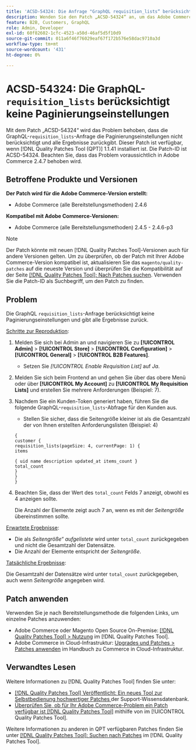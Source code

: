 ```yaml
---
title: 'ACSD-54324: Die Anfrage "GraphQL requisition_lists“ berücksichtigt keine Paginierungseinstellungen'
description: Wenden Sie den Patch „ACSD-54324“ an, um das Adobe Commerce-Problem zu beheben, bei dem die GraphQL-Anfrage „requirement_lists“ die Paginierungseinstellungen nicht berücksichtigt und alle Ergebnisse zurückgibt.
feature: B2B, Customers, GraphQL
role: Admin, Developer
exl-id: 60f82602-1cfc-4523-a50d-46af5d5f10d9
source-git-commit: 011a6f46f76029eaf67f172b576e58dac9710a3d
workflow-type: tm+mt
source-wordcount: '431'
ht-degree: 0%

---
```


# ACSD-54324: Die GraphQL-`requisition_lists` berücksichtigt keine Paginierungseinstellungen

Mit dem Patch „ACSD-54324“ wird das Problem behoben, dass die GraphQL-`requisition_lists`-Anfrage die Paginierungseinstellungen nicht berücksichtigt und alle Ergebnisse zurückgibt. Dieser Patch ist verfügbar, wenn [!DNL Quality Patches Tool (QPT)] 1.1.41 installiert ist. Die Patch-ID ist ACSD-54324. Beachten Sie, dass das Problem voraussichtlich in Adobe Commerce 2.4.7 behoben wird.

## Betroffene Produkte und Versionen

**Der Patch wird für die Adobe Commerce-Version erstellt:**

* Adobe Commerce (alle Bereitstellungsmethoden) 2.4.6

**Kompatibel mit Adobe Commerce-Versionen:**

* Adobe Commerce (alle Bereitstellungsmethoden) 2.4.5 - 2.4.6-p3

>[!NOTE]
>
>Der Patch könnte mit neuen [!DNL Quality Patches Tool]-Versionen auch für andere Versionen gelten. Um zu überprüfen, ob der Patch mit Ihrer Adobe Commerce-Version kompatibel ist, aktualisieren Sie das `magento/quality-patches` auf die neueste Version und überprüfen Sie die Kompatibilität auf der Seite [[!DNL Quality Patches Tool]: Nach Patches suchen](https://experienceleague.adobe.com/tools/commerce-quality-patches/index.html?lang=de). Verwenden Sie die Patch-ID als Suchbegriff, um den Patch zu finden.

## Problem

Die GraphQL `requisition_lists`-Anfrage berücksichtigt keine Paginierungseinstellungen und gibt alle Ergebnisse zurück.

<u>Schritte zur Reproduktion</u>:

1. Melden Sie sich bei Admin an und navigieren Sie zu **[!UICONTROL Admin]** > **[!UICONTROL Store]** > **[!UICONTROL Configuration]** > **[!UICONTROL General]** > **[!UICONTROL B2B Features]**.

   * Setzen Sie *[!UICONTROL Enable Requisition List]* auf *Ja*.

1. Melden Sie sich beim Frontend an und gehen Sie über das obere Menü oder über **[!UICONTROL My Account]** zu **[!UICONTROL My Requisition Lists]** und erstellen Sie mehrere Anforderungen (Beispiel: 7).
1. Nachdem Sie ein Kunden-Token generiert haben, führen Sie die folgende GraphQL-`requisition_lists`-Abfrage für den Kunden aus.

   * Stellen Sie sicher, dass die Seitengröße kleiner ist als die Gesamtzahl der von Ihnen erstellten Anforderungslisten (Beispiel: 4)

   ```
   {
   customer {
   requisition_lists(pageSize: 4, currentPage: 1) {
   items
   
   { uid name description updated_at items_count }
   total_count
   }
   }
   }
   ```

1. Beachten Sie, dass der Wert des `total_count` Felds 7 anzeigt, obwohl es 4 anzeigen sollte.

   Die Anzahl der Elemente zeigt auch 7 an, wenn es mit der *Seitengröße* übereinstimmen sollte.

<u>Erwartete Ergebnisse</u>:

* Die als *Seitengröße“ aufgelistete* wird unter `total_count` zurückgegeben und nicht die Gesamtzahl der Datensätze.
* Die Anzahl der Elemente entspricht der *Seitengröße*.

<u>Tatsächliche Ergebnisse</u>:

Die Gesamtzahl der Datensätze wird unter `total_count` zurückgegeben, auch wenn *Seitengröße* angegeben wird.

## Patch anwenden

Verwenden Sie je nach Bereitstellungsmethode die folgenden Links, um einzelne Patches anzuwenden:

* Adobe Commerce oder Magento Open Source On-Premise: [[!DNL Quality Patches Tool] > Nutzung](/help/tools/quality-patches-tool/usage.md) im [!DNL Quality Patches Tool].
* Adobe Commerce in Cloud-Infrastruktur: [Upgrades und Patches > Patches anwenden](https://experienceleague.adobe.com/docs/commerce-cloud-service/user-guide/develop/upgrade/apply-patches.html?lang=de) im Handbuch zu Commerce in Cloud-Infrastruktur.

## Verwandtes Lesen

Weitere Informationen zu [!DNL Quality Patches Tool] finden Sie unter:

* [[!DNL Quality Patches Tool] Veröffentlicht: Ein neues Tool zur Selbstbedienung hochwertiger Patches ](https://experienceleague.adobe.com/de/docs/commerce-operations/tools/quality-patches-tool/quality-patches-tool-to-self-serve-quality-patches) der Support-Wissensdatenbank.
* [Überprüfen Sie, ob für Ihr Adobe Commerce-Problem ein Patch verfügbar ist [!DNL Quality Patches Tool]](/help/tools/quality-patches-tool/patches-available-in-qpt/check-patch-for-magento-issue-with-magento-quality-patches.md) mithilfe von im [!UICONTROL Quality Patches Tool].


Weitere Informationen zu anderen in QPT verfügbaren Patches finden Sie unter [[!DNL Quality Patches Tool]: Suchen nach Patches](https://experienceleague.adobe.com/tools/commerce-quality-patches/index.html?lang=de) im [!DNL Quality Patches Tool].
